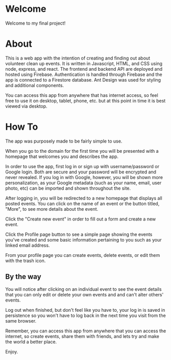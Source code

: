 # Welcome

Welcome to my final project!

# About

This is a web app with the intention of creating and finding out about volunteer clean up events.  It is written in Javascript, HTML, and CSS using node, express, and react. The frontend and backend API are deployed and hosted using Firebase. Authentication is handled through Firebase and the app is connected to a Firestore database. Ant Design was used for styling and additional components.

You can access this app from anywhere that has internet access, so feel free to use it on desktop, tablet, phone, etc. but at this point in time it is best viewed via desktop.


# How To

The app was purposely made to be fairly simple to use. 

When you go to the domain for the first time you will be presented with a homepage that welcomes you and describes the app.

In order to use the app, first log in or sign up with username/password or Google login. Both are secure and your password will be encrypted and never revealed. If you log in with Google, however, you will be shown more personalization, as your Google metadata (such as your name, email, user photo, etc) can be imported and shown throughout the site.

After logging in, you will be redirected to a new homepage that displays all posted events. You can click on the name of an event or the button titled, "More", to see more details about the event. 

Click the "Create new event" in order to fill out a form and create a new event.

Click the Profile page button to see a simple page showing the events you've created and some basic information pertaining to you such as your linked email address.

From your profile page you can create events, delete events, or edit them with the trash icon. 

## By the way 

You will notice after clicking on an individual event to see the event details that you can only edit or delete your own events and and can't alter others' events. 

Log out when finished, but don't feel like you have to, your log in is saved in persistence so you won't have to log back in the next time you visit from the same browser.

Remember, you can access this app from anywhere that you can access the internet, so create events, share them with friends, and lets try and make the world a better place.

Enjoy.

